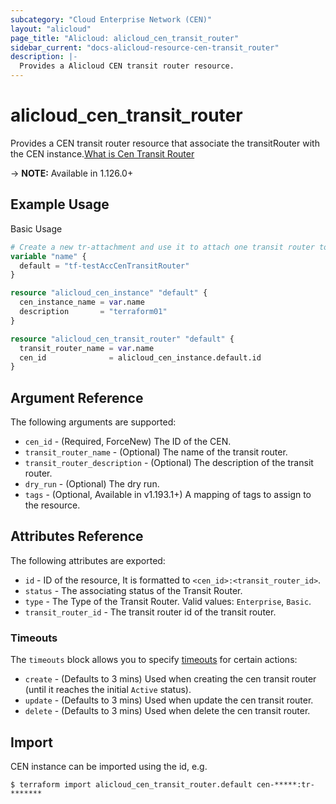 ```yaml
---
subcategory: "Cloud Enterprise Network (CEN)"
layout: "alicloud"
page_title: "Alicloud: alicloud_cen_transit_router"
sidebar_current: "docs-alicloud-resource-cen-transit_router"
description: |-
  Provides a Alicloud CEN transit router resource.
---
```


# alicloud\_cen_transit_router

Provides a CEN transit router resource that associate the transitRouter with the CEN instance.[What is Cen Transit Router](https://help.aliyun.com/document_detail/261169.html)

-> **NOTE:** Available in 1.126.0+

## Example Usage

Basic Usage

```terraform
# Create a new tr-attachment and use it to attach one transit router to a new CEN
variable "name" {
  default = "tf-testAccCenTransitRouter"
}

resource "alicloud_cen_instance" "default" {
  cen_instance_name = var.name
  description       = "terraform01"
}

resource "alicloud_cen_transit_router" "default" {
  transit_router_name = var.name
  cen_id              = alicloud_cen_instance.default.id
}
```
## Argument Reference

The following arguments are supported:

* `cen_id` - (Required, ForceNew) The ID of the CEN.
* `transit_router_name` - (Optional) The name of the transit router.
* `transit_router_description` - (Optional) The description of the transit router.
* `dry_run` - (Optional) The dry run.
* `tags` - (Optional, Available in v1.193.1+) A mapping of tags to assign to the resource.

## Attributes Reference

The following attributes are exported:

* `id` - ID of the resource, It is formatted to `<cen_id>:<transit_router_id>`.
* `status` - The associating status of the Transit Router.
* `type` - The Type of the Transit Router. Valid values: `Enterprise`, `Basic`.
* `transit_router_id` -  The transit router id of the transit router.

### Timeouts

The `timeouts` block allows you to specify [timeouts](https://www.terraform.io/docs/configuration-0-11/resources.html#timeouts) for certain actions:

* `create` - (Defaults to 3 mins) Used when creating the cen transit router (until it reaches the initial `Active` status).
* `update` - (Defaults to 3 mins) Used when update the cen transit router.
* `delete` - (Defaults to 3 mins) Used when delete the cen transit router.

## Import

CEN instance can be imported using the id, e.g.

```shell
$ terraform import alicloud_cen_transit_router.default cen-*****:tr-*******
```
